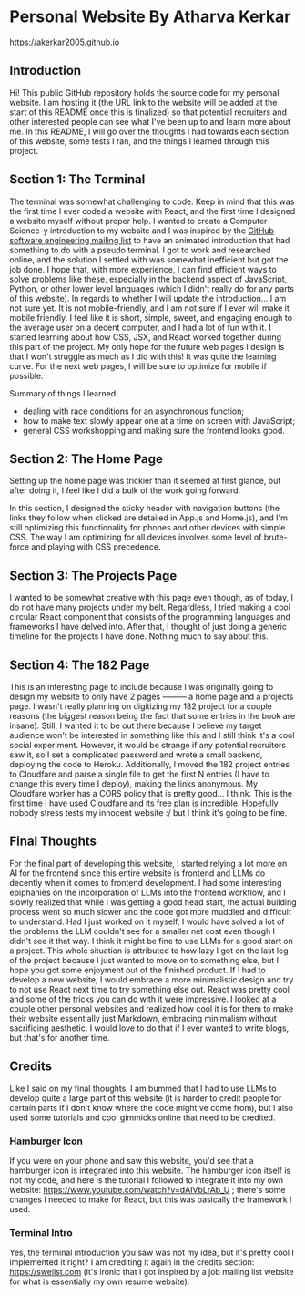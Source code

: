 # Personal Website By Atharva Kerkar

https://akerkar2005.github.io

## Introduction
Hi! This public GitHub repository holds the source code for my personal website. I am hosting it (the URL link to the website will be added at the start of this README once this is finalized) so that potential recruiters and other interested people can see what I've been up to and learn more about me. In this README, I will go over the thoughts I had towards each section of this website, some tests I ran, and the things I learned through this project.

## Section 1: The Terminal
The terminal was somewhat challenging to code. Keep in mind that this was the first time I ever coded a website with React, and the first time I designed a website myself without proper help. I wanted to create a Computer Science-y introduction to my website and I was inspired by the [GitHub software engineering mailing list](https://swelist.com) to have an animated introduction that had something to do with a pseudo terminal. I got to work and researched online, and the solution I settled with was somewhat inefficient but got the job done. I hope that, with more experience, I can find efficient ways to solve problems like these, especially in the backend aspect of JavaScript, Python, or other lower level languages (which I didn't really do for any parts of this website). In regards to whether I will update the introduction... I am not sure yet. It is not mobile-friendly, and I am not sure if I ever will make it mobile friendly. I feel like it is short, simple, sweet, and engaging enough to the average user on a decent computer, and I had a lot of fun with it. I started learning about how CSS, JSX, and React worked together during this part of the project. My only hope for the future web pages I design is that I won't struggle as much as I did with this! It was quite the learning curve. For the next web pages, I will be sure to optimize for mobile if possible.

Summary of things I learned:
- dealing with race conditions for an asynchronous function;
- how to make text slowly appear one at a time on screen with JavaScript;
- general CSS workshopping and making sure the frontend looks good.

## Section 2: The Home Page
Setting up the home page was trickier than it seemed at first glance, but after doing it, I feel like I did a bulk of the work going forward. 

In this section, I designed the sticky header with navigation buttons (the links they follow when clicked are detailed in App.js and Home.js), and I'm still optimizing this functionality for phones and other devices with simple CSS. The way I am optimizing for all devices involves some level of brute-force and playing with CSS precedence.

## Section 3: The Projects Page
I wanted to be somewhat creative with this page even though, as of today, I do not have many projects under my belt. Regardless, I tried making a cool circular React component that consists of the programming languages and frameworks I have delved into. After that, I thought of just doing a generic timeline for the projects I have done. Nothing much to say about this.

## Section 4: The 182 Page
This is an interesting page to include because I was originally going to design my website to only have 2 pages ——— a home page and a projects page. I wasn't really planning on digitizing my 182 project for a couple reasons (the biggest reason being the fact that some entries in the book are insane). Still, I wanted it to be out there because I believe my target audience won't be interested in something like this and I still think it's a cool social experiment. However, it would be strange if any potential recruiters saw it, so I set a complicated password and wrote a small backend, deploying the code to Heroku. Additionally, I moved the 182 project entries to Cloudfare and parse a single file to get the first N entries (I have to change this every time I deploy), making the links anonymous. My Cloudfare worker has a CORS policy that is pretty good... I think. This is the first time I have used Cloudfare and its free plan is incredible. Hopefully nobody stress tests my innocent website :/ but I think it's going to be fine.

## Final Thoughts
For the final part of developing this website, I started relying a lot more on AI for the frontend since this entire website is frontend and LLMs do decently when it comes to frontend development. I had some interesting epiphanies on the incorporation of LLMs into the frontend workflow, and I slowly realized that while I was getting a good head start, the actual building process went so much slower and the code got more muddled and difficult to understand. Had I just worked on it myself, I would have solved a lot of the problems the LLM couldn't see for a smaller net cost even though I didn't see it that way. I think it might be fine to use LLMs for a good start on a project. This whole situation is attributed to how lazy I got on the last leg of the project because I just wanted to move on to something else, but I hope you got some enjoyment out of the finished product. If I had to develop a new website, I would embrace a more minimalistic design and try to not use React next time to try something else out. React was pretty cool and some of the tricks you can do with it were impressive. I looked at a couple other personal websites and realized how cool it is for them to make their website essentially just Markdown, embracing minimalism without sacrificing aesthetic. I would love to do that if I ever wanted to write blogs, but that's for another time.

## Credits
Like I said on my final thoughts, I am bummed that I had to use LLMs to develop quite a large part of this website (it is harder to credit people for certain parts if I don't know where the code might've come from), but I also used some tutorials and cool gimmicks online that need to be credited.
### Hamburger Icon
If you were on your phone and saw this website, you'd see that a hamburger icon is integrated into this website. The hamburger icon itself is not my code, and here is the tutorial I followed to integrate it into my own website: https://www.youtube.com/watch?v=dAIVbLrAb_U ; there's some changes I needed to make for React, but this was basically the framework I used.
### Terminal Intro
Yes, the terminal introduction you saw was not my idea, but it's pretty cool I implemented it right? I am crediting it again in the credits section: https://swelist.com (it's ironic that I got inspired by a job mailing list website for what is essentially my own resume website).
